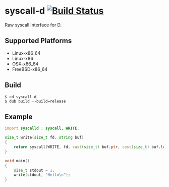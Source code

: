 # syscall-d [![Build Status](https://secure.travis-ci.org/kubo39/syscall-d.svg?branch=master)](http://travis-ci.org/kubo39/syscall-d)

Raw syscall interface for D.

## Supported Platforms

- Linux-x86_64
- Linux-x86
- OSX-x86_64
- FreeBSD-x86_64

## Build

```
$ cd syscall-d
$ dub build --build=release
```

## Example

```d
import syscalld : syscall, WRITE;

size_t write(size_t fd, string buf)
{
    return syscall(WRITE, fd, cast(size_t) buf.ptr, cast(size_t) buf.length);
}

void main()
{
    size_t stdout = 1;
    write(stdout, "Hello\n");
}
```
